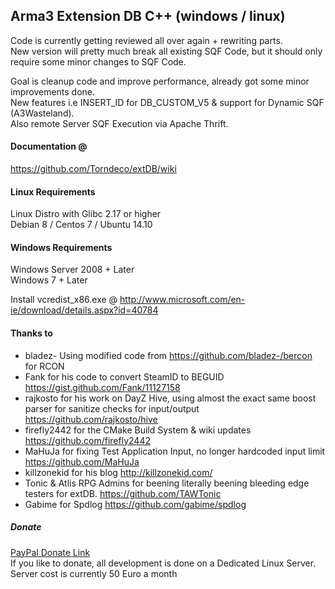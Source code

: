 ## Arma3 Extension DB  C++ (windows / linux)
  
Code is currently getting reviewed all over again + rewriting parts.  
New version will pretty much break all existing SQF Code, but it should only require some minor changes to SQF Code.  

Goal is cleanup code and improve performance, already got some minor improvements done.  
New features i.e INSERT_ID for DB_CUSTOM_V5 & support for Dynamic SQF (A3Wasteland).    
Also remote Server SQF Execution via Apache Thrift.  


#### Documentation @  
https://github.com/Torndeco/extDB/wiki

#### Linux Requirements  
Linux Distro with Glibc 2.17 or higher  
Debian 8 / Centos 7 / Ubuntu 14.10  

#### Windows Requirements  
Windows Server 2008 + Later  
Windows 7 + Later  

Install vcredist_x86.exe @ http://www.microsoft.com/en-ie/download/details.aspx?id=40784  



#### Thanks to

 - bladez- Using modified code from https://github.com/bladez-/bercon for RCON  
 - Fank for his code to convert SteamID to BEGUID https://gist.github.com/Fank/11127158
 - rajkosto for his work on DayZ Hive, using almost the exact same boost parser for sanitize checks for input/output https://github.com/rajkosto/hive  
 - firefly2442 for the CMake Build System & wiki updates https://github.com/firefly2442
 - MaHuJa for fixing Test Application Input, no longer hardcoded input limit https://github.com/MaHuJa
 - killzonekid for his blog http://killzonekid.com/
 - Tonic & Atlis RPG Admins for beening literally beening bleeding edge testers for extDB. https://github.com/TAWTonic
 - Gabime for Spdlog https://github.com/gabime/spdlog



##### Donate
[PayPal Donate Link](https://www.paypal.com/cgi-bin/webscr?cmd=_s-xclick&hosted_button_id=2SUEFTGABTAM2)  
If you like to donate, all development is done on a Dedicated Linux Server. Server cost is currently 50 Euro a month
